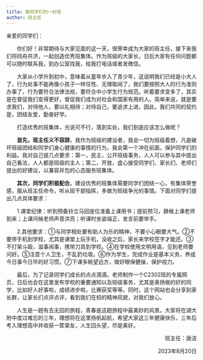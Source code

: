 ```yaml
---
title: 致同学们的一封信
author: 班主任
---
```


亲爱的同学们：

<div style="text-indent:2em;">
你们好！非常期待与大家见面的这一天，很荣幸成为大家的班主任，接下来我们将同舟共济，一起创造优秀班集体。作为班级的大家长，日后大家有任何问题都可以随时联系我，到办公室找我，给我打电话或者发微信。


大家从小学升到初中，意味着从童年步入了青少年，这说明我们已经是小大人了，行为处事不能再像小孩子一样任性、无理取闹了，我们要按照大人的行为准则办事了，行为要符合法律法规，要符合中小学生行为规范。听着要求变多了，其实是在督促我们变得更好，督促我们成为对社会和国家有用的人。简单来说，就是要求我们，对待他人，要以礼相待；对待自己，要追求上进。因此，我们共同的契约是，团结友爱，勤奋好学。

打造优秀的班集体，光说可不行，落到实处，我们到底应该怎么做呢？

**首先，班主任义不容辞**。我作为班级的建设者，我会一切为班级着想，凡是破坏班级团结和同学们身心健康的事情的行为，我会第一个冲在前面，保护同学们的利益。我对自己提几点要求：第一，民主，公开班级事务，人人可以参与其中提出自己看法，人人都是班级的主人；第二，开放，虚心接受同学们、家长们、老师们提出的好建议，以兼容并包的心态服务班集体。

**其次，同学们积极配合**。建设优秀的班集体需要同学们团结一心，有集体荣誉感，服从班主任命令，听从班干部指挥，多做为班级争光的事情。下面对同学们提出几点具体要求：

1.课堂纪律：听到预备铃立马回座位准备上课用书；提前预习，静候上课老师到来；上课问候老师声音洪亮；听课时坐姿端正，发言前要举手。

2.其他要求：①与同学相处要有助人为乐的精神，不要小心眼要大气。②不要带手机到学校，尤其是课堂上玩手机，没收之后，家长来学校签字才能还。③不打架斗殴，滋事闹事，携带刀具到学校。④在学校使用文明用语，见到老师要问好。⑤注意个人卫生，不乱扔垃圾。⑥作为学生，完成作业是基本义务，养成今日事今日毕的好习惯。⑦下课多眺望远方，做好眼保健操，保护视力。

最后，为了记录同学们成长的点点滴滴，老师制作一个C2302班的专属网页，日后也会在这里发布学校的重要通知以及班级事务，尤其是表扬做的好的同学，比如好人好事啦，成绩进步啦，比赛获奖等等。同时，这个网站也会分享到家长群，让家长们点评点评，看到我们在校的精神风貌，对我们放心。

人生是一趟有去无回的旅程，青春是这趟旅程中最美妙的风景。大家将在湖大附中度过难忘的三年，理想将在这里扬帆起航，希望大家这三年健康快乐，三年后考入理想高中并收获一筐挚友，人生回头望，尽是美好。

</div>

<p align="right">班主任：唐洁  </p>
<p align="right">2023年8月20日</p>